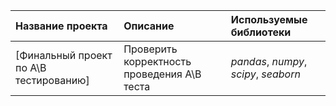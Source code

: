 | Название проекта | Описание | Используемые библиотеки | 
| :---------------------- | :---------------------- | :---------------------- |
| [Финальный проект по A\B тестированию] | Проверить корректность проведения A\B теста| *pandas*, *numpy*, *scipy*, *seaborn*|